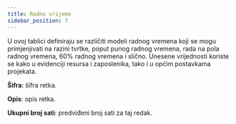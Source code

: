```yaml
---
title: Radno vrijeme  
sidebar_position: 7
---
```


U ovoj tablici definiraju se različiti modeli radnog vremena koji se mogu primjenjivati na razini tvrtke, poput punog radnog vremena, rada na pola radnog vremena, 60% radnog vremena i slično.
Unesene vrijednosti koriste se kako u evidenciji resursa i zaposlenika, tako i u općim postavkama projekata.  

**Šifra**: šifra retka.  

**Opis**: opis retka.  

**Ukupni broj sati**: predviđeni broj sati za taj redak.  